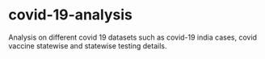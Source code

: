 # covid-19-analysis
Analysis on different covid 19 datasets such as covid-19 india cases, covid vaccine statewise and statewise testing details.
